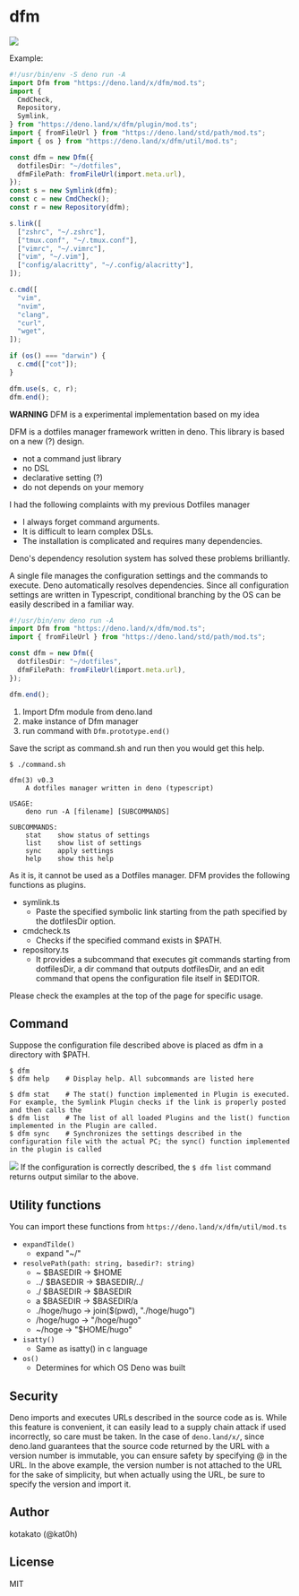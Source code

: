 # dfm

![](https://user-images.githubusercontent.com/45391880/181011253-1f5bc9b7-47aa-42d1-97cd-ab39ff8c4931.png)

Example:

```typescript
#!/usr/bin/env -S deno run -A
import Dfm from "https://deno.land/x/dfm/mod.ts";
import {
  CmdCheck,
  Repository,
  Symlink,
} from "https://deno.land/x/dfm/plugin/mod.ts";
import { fromFileUrl } from "https://deno.land/std/path/mod.ts";
import { os } from "https://deno.land/x/dfm/util/mod.ts";

const dfm = new Dfm({
  dotfilesDir: "~/dotfiles",
  dfmFilePath: fromFileUrl(import.meta.url),
});
const s = new Symlink(dfm);
const c = new CmdCheck();
const r = new Repository(dfm);

s.link([
  ["zshrc", "~/.zshrc"],
  ["tmux.conf", "~/.tmux.conf"],
  ["vimrc", "~/.vimrc"],
  ["vim", "~/.vim"],
  ["config/alacritty", "~/.config/alacritty"],
]);

c.cmd([
  "vim",
  "nvim",
  "clang",
  "curl",
  "wget",
]);

if (os() === "darwin") {
  c.cmd(["cot"]);
}

dfm.use(s, c, r);
dfm.end();
```

**WARNING** DFM is a experimental implementation based on my idea

DFM is a dotfiles manager framework written in deno. This library is based on a
new (?) design.

- not a command just library
- no DSL
- declarative setting (?)
- do not depends on your memory

I had the following complaints with my previous Dotfiles manager

- I always forget command arguments.
- It is difficult to learn complex DSLs.
- The installation is complicated and requires many dependencies.

Deno's dependency resolution system has solved these problems brilliantly.

A single file manages the configuration settings and the commands to execute.
Deno automatically resolves dependencies. Since all configuration settings are
written in Typescript, conditional branching by the OS can be easily described
in a familiar way.

```typescript
#!/usr/bin/env deno run -A
import Dfm from "https://deno.land/x/dfm/mod.ts";
import { fromFileUrl } from "https://deno.land/std/path/mod.ts";

const dfm = new Dfm({
  dotfilesDir: "~/dotfiles",
  dfmFilePath: fromFileUrl(import.meta.url),
});

dfm.end();
```

1. Import Dfm module from deno.land
2. make instance of Dfm manager
3. run command with `Dfm.prototype.end()`

Save the script as command.sh and run then you would get this help.

```
$ ./command.sh

dfm(3) v0.3
	A dotfiles manager written in deno (typescript)

USAGE:
	deno run -A [filename] [SUBCOMMANDS]

SUBCOMMANDS:
	stat	show status of settings
	list	show list of settings
	sync	apply settings
	help	show this help
```

As it is, it cannot be used as a Dotfiles manager. DFM provides the following
functions as plugins.

- symlink.ts
  - Paste the specified symbolic link starting from the path specified by the
    dotfilesDir option.
- cmdcheck.ts
  - Checks if the specified command exists in $PATH.
- repository.ts
  - It provides a subcommand that executes git commands starting from
    dotfilesDir, a dir command that outputs dotfilesDir, and an edit command
    that opens the configuration file itself in $EDITOR.

Please check the examples at the top of the page for specific usage.

## Command

Suppose the configuration file described above is placed as dfm in a directory
with $PATH.

```
$ dfm
$ dfm help    # Display help. All subcommands are listed here

$ dfm stat    # The stat() function implemented in Plugin is executed. For example, the Symlink Plugin checks if the link is properly posted and then calls the
$ dfm list    # The list of all loaded Plugins and the list() function implemented in the Plugin are called.
$ dfm sync    # Synchronizes the settings described in the configuration file with the actual PC; the sync() function implemented in the plugin is called
```

![](https://user-images.githubusercontent.com/45391880/181022336-b752eecf-4c1c-495d-98b0-8d0c96f6ae50.png)
If the configuration is correctly described, the `$ dfm list` command returns
output similar to the above.

## Utility functions

You can import these functions from `https://deno.land/x/dfm/util/mod.ts`

- `expandTilde()`
  - expand "~/"
- `resolvePath(path: string, basedir?: string)`
  - ~ $BASEDIR -> $HOME
  - ../ $BASEDIR -> $BASEDIR/../
  - ./ $BASEDIR -> $BASEDIR
  - a $BASEDIR -> $BASEDIR/a
  - ./hoge/hugo -> join($(pwd), "./hoge/hugo")
  - /hoge/hugo -> "/hoge/hugo"
  - ~/hoge -> "$HOME/hugo"
- `isatty()`
  - Same as isatty() in c language
- `os()`
  - Determines for which OS Deno was built

## Security

Deno imports and executes URLs described in the source code as is. While this
feature is convenient, it can easily lead to a supply chain attack if used
incorrectly, so care must be taken. In the case of `deno.land/x/`, since
deno.land guarantees that the source code returned by the URL with a version
number is immutable, you can ensure safety by specifying @ in the URL. In the
above example, the version number is not attached to the URL for the sake of
simplicity, but when actually using the URL, be sure to specify the version and
import it.

## Author

kotakato (@kat0h)

## License

MIT
